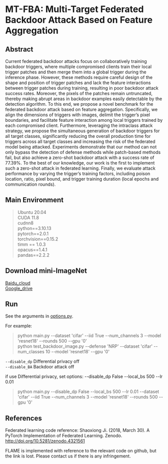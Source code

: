 # MT-FBA: Multi-Target Federated Backdoor Attack Based on Feature Aggregation

## Abstract   
Current federated backdoor attacks focus on collaboratively training backdoor triggers, where multiple compromised clients train their local trigger patches and then merge them into a global trigger during the inference phase. However, these methods require careful design of the shape and position of trigger patches and lack the feature interactions between trigger patches during training, resulting in poor backdoor attack success rates. Moreover, the pixels of the patches remain untruncated, thereby making abrupt areas in backdoor examples easily detectable by the detection algorithm. To this end, we propose a novel benchmark for the federated backdoor attack based on feature aggregation. Specifically, we align the dimensions of triggers with images, delimit the trigger’s pixel boundaries, and facilitate feature interaction among local triggers trained by each compromised client. Furthermore, leveraging the intraclass attack strategy, we propose the simultaneous generation of backdoor triggers for all target classes, significantly reducing
the overall production time for triggers across all target classes and increasing the risk of the federated model being attacked. Experiments demonstrate that our method can not only bypass the detection of defense methods while patch-based methods fail, but also achieve a zero-shot backdoor attack with a success rate of 77.39%. To the best of our knowledge, our work is the first to implement such a zero-shot attack in federated learning. Finally, we evaluate attack performance by varying the trigger’s training factors, including poison location, ratio, pixel bound, and trigger training duration (local epochs and communication rounds).   

## Main Environment  
> Ubuntu 20.04  
> CUDA 11.8  
> cudnn8  
> python==3.10.13  
> pytorch==2.0.1  
> torchvision==0.15.2  
> timm == 1.0.3   
> opacus==1.4.1  
> pandas==2.2.2      

## Download mini-ImageNet 
[Baidu_cloud](https://pan.baidu.com/s/1KKk7O418DoVFeFrs4tLt-A?pwd=uf0z)    
[Google_drive](https://drive.google.com/file/d/1qnytH4OCjuK9kOq5-32c9RfSdOoJI_gj/view?usp=drive_link)    

## Run   
   
See the arguments in [options.py](utils/options.py).    
    
For example:   
> python main.py --dataset 'cifar' --iid True --num_channels 3 --model 'resnet18' --rounds 500  --gpu '0'          
> python test_backdoor_image.py --defense 'NRP' --dataset 'cifar' --num_classes 10 --model 'resnet18'  --gpu '0'           
    
`--disable_dp` Differential privacy off    
`--disable_BA`   Backdoor attack off     
   
if use Differential privacy, set options:  --disable_dp False  --local_bs 500  --lr 0.01        
> python main.py --disable_dp False  --local_bs 500   --lr 0.01  --dataset 'cifar' --iid True --num_channels 3 --model 'resnet18' --rounds 500  --gpu '0'      

## References   
Federated learning code reference:
Shaoxiong Ji. (2018, March 30). A PyTorch Implementation of Federated Learning. Zenodo. http://doi.org/10.5281/zenodo.4321561     

FLAME is implemented with reference to the relevant code on github, but the link is lost. Please contact us if there is any infringement.   

